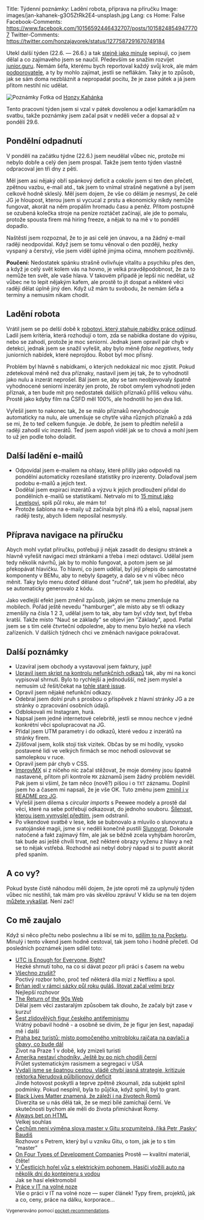 Title: Týdenní poznámky: Ladění robota, příprava na příručku
Image: images/jan-kahanek-g3O5ZtRk2E4-unsplash.jpg
Lang: cs
Home: False
Facebook-Comments: https://www.facebook.com/10156592446432707/posts/10158248549477707
Twitter-Comments: https://twitter.com/honzajavorek/status/1277587291670749184


Utekl další týden (22.6. — 26.6.) a tak [stejně jako minule]({filename}2020-06-19_tydenni-poznamky-cisla-a-e-maily.md) sepisuji, co jsem dělal a co zajímavého jsem se naučil. Především se snažím rozvíjet [junior.guru](https://junior.guru/). Nemám šéfa, kterému bych reportoval každý svůj krok, ale mám [podporovatele](https://junior.guru/donate/), a ty by mohlo zajímat, jestli se neflákám. Taky je to způsob, jak se sám doma nezbláznit a nepropadat pocitu, že je zase pátek a já jsem přitom nestihl nic udělat.

![Poznámky]({static}/images/jan-kahanek-g3O5ZtRk2E4-unsplash.jpg)
Fotka od [Honzy Kahánka](https://unsplash.com/@honza_kahanek)


Tento pracovní týden jsem si vzal v pátek dovolenou a odjel kamarádům na svatbu, takže poznámky jsem začal psát v neděli večer a dopsal až v pondělí 29.6.


## Pondělní odpadnutí

V pondělí na začátku týdne (22.6.) jsem neudělal vůbec nic, protože mi nebylo dobře a celý den jsem prospal. Takže jsem tento týden vlastně odpracoval jen tři dny z pěti.

Měl jsem asi nějaký obří spánkový deficit a cokoliv jsem si ten den přečetl, zpětnou vazbu, e-mail atd., tak jsem to vnímal strašně negativně a byl jsem celkově hodně skleslý. Měl jsem dojem, že vše co dělám je nesmysl, že celé JG je hloupost, kterou jsem si vycucal z prstu a ekonomicky nikdy nemůže fungovat, akorát na něm propálím hromadu času a peněz. Přitom postupně se ozubená kolečka stroje na peníze roztáčet začínají, ale jde to pomalu, protože spousta firem má hiring freeze, a nějak to na mě v to pondělí dopadlo.

Naštěstí jsem rozpoznal, že to je asi celé jen únavou, a na žádný e-mail raději neodpovídal. Když jsem se tomu věnoval o den později, hezky vyspaný a čerstvý, vše jsem viděl úplně jinýma očima, mnohem pozitivněji.

**Poučení:** Nedostatek spánku strašně ovlivňuje vitalitu a psychiku přes den, a když je celý svět kolem vás na hovno, je velká pravděpodobnost, že za to nemůže ten svět, ale vaše hlava. V takovém případě je lepší nic nedělat, už vůbec ne to lepit nějakým kafem, ale prostě to jít dospat a některé věci raději dělat úplně jiný den. Když už mám tu svobodu, že nemám šéfa a termíny a nemusím nikam chodit.


## Ladění robota

Vrátil jsem se po delší době k [robotovi, který stahuje nabídky práce odjinud](junior.guru/jobs/#jobs-bot). Ladil jsem kritéria, která rozhodují o tom, zda se nabídka dostane do výpisu, nebo se zahodí, protože je moc seniorní. Jednak jsem opravil pár chyb v detekci, jednak jsem se snažil vyřešit, aby bylo méně _false negatives_, tedy juniorních nabídek, které neprojdou. Robot byl moc přísný.

Problém byl hlavně s nabídkami, o kterých nedokázal nic moc zjistit. Pokud zdetekoval méně než dva příznaky, nastavil jsem jej tak, že to vyhodnotil jako nulu a inzerát neprošel. Bál jsem se, aby se tam neobjevovaly špatně vyhodnocené seniorní inzeráty jen proto, že robot omylem vyhodnotí jeden příznak, a ten bude mít pro nedostatek dalších příznaků příliš velkou váhu. Prostě jako kdyby film na ČSFD měl 100%, ale hodnotili ho jen dva lidi.

Vyřešil jsem to nakonec tak, že se málo příznaků nevyhodnocuje automaticky na nulu, ale umenšuje se chytře váha různých příznaků a zdá se mi, že to teď celkem funguje. Je dobře, že jsem to předtím neřešil a raději zahodil víc inzerátů. Teď jsem aspoň viděl jak se to chová a mohl jsem to už jen podle toho doladit.


## Další ladění e-mailů

- Odpovídal jsem e-mailem na ohlasy, které přišly jako odpovědi na pondělní automaticky rozesílané statistiky pro inzerenty. Dolaďoval jsem podobu e-mailů a jejich text.
- Dodělal jsem expiraci inzerátů a výzvu k jejich prodloužení přidal do pondělních e-mailů se statistikami. Netrvalo mi to [15 minut jako Levelsovi](https://mobile.twitter.com/levelsio/status/1190169746408267776), spíš půl roku, ale mám to!
- Protože šablona na e-maily už začínala být plná ifů a elsů, napsal jsem raději testy, abych lidem neposílal nesmysly.


## Příprava navigace na příručku

Abych mohl vydat příručku, potřebuji ji nějak zasadit do designu stránek a hlavně vyřešit navigaci mezi stránkami a třeba i mezi odstavci. Udělal jsem tedy několik návrhů, jak by to mohlo fungovat, a potom jsem se jal překopávat hlavičku. To hlavní, co jsem udělal, byl její přepis do samostatné komponenty v BEMu, aby to nebyly špagety, a dalo se v ní vůbec něco měnit. Taky bylo menu doteď dělané dost "ručně", tak jsem ho předělal, aby se automaticky generovalo z kódu.

Jako vedlejší efekt jsem změnil způsob, jakým se menu zmenšuje na mobilech. Pořád ještě nevedu "hamburger", ale místo aby se tři odkazy zmenšily na čísla 1 2 3, udělal jsem to tak, aby tam byl vždy text, byť třeba kratší. Takže místo "Nauč se základy" se objeví jen "Základy", apod. Patlal jsem se s tím celé čtvrteční odpoledne, aby to menu bylo hezké na všech zařízeních. V dalších týdnech chci ve změnách navigace pokračovat.


## Další poznámky

- Uzavíral jsem obchody a vystavoval jsem faktury, jupí!
- [Upravil jsem skript na kontrolu nefunkčních odkazů](https://github.com/honzajavorek/junior.guru/commit/918a3becdeae3814652225ab2af569b87dd86781) tak, aby mi na konci vypisoval shrnutí. Bylo to rychlejší a jednodušší, než jsem myslel a nemusím už řešit/čekat na [tohle staré issue](https://github.com/stevenvachon/broken-link-checker/issues/169).
- Opravil jsem nějaké nefunkční odkazy.
- Odebral jsem dolní pruh s prosbou o příspěvek z hlavní stránky JG a ze stránky o zpracování osobních údajů.
- Odblokovali mi Instagram, hurá.
- Napsal jsem jedné internetové celebritě, jestli se mnou nechce v jedné konkrétní věci spolupracovat na JG.
- Přidal jsem UTM parametry i do odkazů, které vedou z inzerátů na stránky firem.
- Zjišťoval jsem, kolik stojí tisk vizitek. Občas by se mi hodily, vysoko postavené lidi ve velkých firmách se moc nehodí oslovovat se samolepkou v ruce.
- Opravil jsem pár chyb v CSS.
- [ImprovMX](https://improvmx.com) si z ničeho nic začal stěžovat, že moje domény jsou špatně nastavené, přitom při kontrole `MX` záznamů jsem žádný problém neviděl. Pak jsem si všiml, že tam něco (nově?) píšou i o `TXT` záznamu. Doplnil jsem ho a časem mi napsali, že je vše OK. Tuto změnu jsem [zmínil i v README pro JG](https://github.com/honzajavorek/junior.guru/commit/66a124fcbfc320058ad1d97e4a71e5d0ea50eee4).
- Vyřešil jsem dilema s _circular imports_ s Peewee modely a prostě dal věci, které na sebe potřebují odkazovat, do jednoho souboru. [Šílenost, kterou jsem vymyslel předtím](https://stackoverflow.com/a/62404730/325365), jsem odstranil.
- Po víkendové svatbě v lese, kde se bubnovalo a mluvilo o slunovratu a svatojánské magii, jsme si v neděli konečně pustili [Slunovrat](https://aerovod.cz/katalog/slunovrat). Dokonale natočené a fakt zajímavý film, ale jak se běžně zcela vyhýbám hororům, tak bude asi ještě chvíli trvat, než některé obrazy vyženu z hlavy a než se to nějak vstřebá. Rozhodně asi nebyl dobrý nápad si to pustit akorát před spaním.


## A co vy?

Pokud byste čistě náhodou měli dojem, že jste oproti mě za uplynulý týden vůbec nic nestihli, tak mám pro vás skvělou zprávu! V klidu se na ten dojem [můžete vykašlat]({filename}2020-06-04_neni-to-zavod.md). Není zač!


## Co mě zaujalo

Když si něco přečtu nebo poslechnu a líbí se mi to, [sdílím to na Pocketu](https://getpocket.com/@honzajavorek). Minulý i tento víkend jsem hodně cestoval, tak jsem toho i hodně přečetl. Od posledních poznámek jsem sdílel toto:

- [UTC is Enough for Everyone, Right?](https://zachholman.com/talk/utc-is-enough-for-everyone-right)<br>Hezké shrnutí toho, na co si dávat pozor při práci s časem na webu
- [Všechno zrušit?](https://www.jestevetsikritik.cz/komentare/1045-vsechno-zrusit)<br>Poctivý rozbor toho, proč teď některá díla mizí z Netflixu a spol.
- [Brňan jedl v rámci sázky půl roku guláš, litovat začal velmi brzy](https://www.novinky.cz/muzi/clanek/brnan-jedl-v-ramci-sazky-pul-roku-gulas-litovat-zacal-velmi-brzy-40328132#seq_no=5&source=hp&dop_ab_variant=298111&dop_req_id=GBm5qgdwUXT-202006191809&dop_source_zone_name=novinky.sznhp.box&utm_source=www.seznam.cz&utm_medium=z-boxiku&utm_campaign=)<br>Nejlepší rozhovor
- [The Return of the 90s Web](https://mxb.dev/blog/the-return-of-the-90s-web/)<br>Dělal jsem věci zastaralým způsobem tak dlouho, že začaly být zase v kurzu!
- [Šest zlidovělých figur českého antifeminismu](https://denikreferendum.cz/clanek/31353-sest-zlidovelych-figur-ceskeho-antifeminismu)<br>Vrátný pobavil hodně - a osobně se divím, že je figur jen šest, napadají mě i další
- [Praha bez turistů: místo pomočeného vnitrobloku rajčata na pavlači a obavy, co bude dál](https://a2larm.cz/2020/06/praha-bez-turistu-misto-pomoceneho-vnitrobloku-rajcata-na-pavlaci-a-obavy-co-bude-dal/)<br>Život na Praze 1 v době, kdy zmizeli turisti
- [Amerika nestaví chodníky. Ještě by po nich chodili černí](https://t.co/9XAxc33FXm?ssr=true)<br>Průlet systematickým rasismem a segregací v USA
- [Vydali jsme se špatnou cestou, vládě chybí jasná strategie, kritizuje rektorka Nerudová půlbilionový deficit](https://www.irozhlas.cz/zpravy-domov/ekonomika-deficit-koronavirus-schodek-schillerova-babis-investice-nerudova_2006210700_sto)<br>Jinde hotovost poskytli a teprve zpětně zkoumali, zda subjekt splnil podmínky. Pokud nesplnil, byla to půjčka, když splnil, byl to grant.
- [Black Lives Matter znamená, že záleží i na životech Romů](https://wave.rozhlas.cz/black-lives-matter-znamena-ze-zalezi-i-na-zivotech-romu-8222178)<br>Diverzita se u nás dělá tak, že se mezi bílé zamíchají černí. Ve skutečnosti bychom ale měli do života přimíchávat Romy.
- [Always bet on HTML](https://gomakethings.com/always-bet-on-html/)<br>Velkej souhlas
- [Čechům není výměna slova master v Gitu srozumitelná, říká Petr ‚Pasky‘ Baudiš](https://t.co/QZDfvgWmbr?ssr=true)<br>Rozhovor s Petrem, který byl u vzniku Gitu, o tom, jak je to s tím “master”
- [On Four Types of Development Companies](https://almad.blog/notes/2020/on-four-types-of-dev-companies/) Prostě — kvalitní materiál, čtěte!
- [V Čestlicích hořel vůz s elektrickým pohonem. Hasiči vložili auto na několik dní do kontejneru s vodou](https://www.irozhlas.cz/zivotni-styl/auto/pozar-elektromobilu-praha-skoda-dva-miliony-korun_2006250738_vin)<br>Jak se hasí elektromobil
- [Práce v IT na volné noze](https://navolnenoze.cz/blog/it/)<br>Vše o práci v IT na volné noze — super článek! Typy firem, projektů, jak a co, ceny, práce na dálku, korporace…

<small>Vygenerováno pomocí <a href="https://pypi.org/project/pocket-recommendations/">pocket-recommendations</a>.</small>
